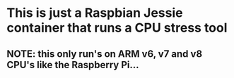 # This is just a Raspbian Jessie container that runs a CPU stress tool

## NOTE: this only run's on ARM v6, v7 and v8 CPU's like the Raspberry Pi...
